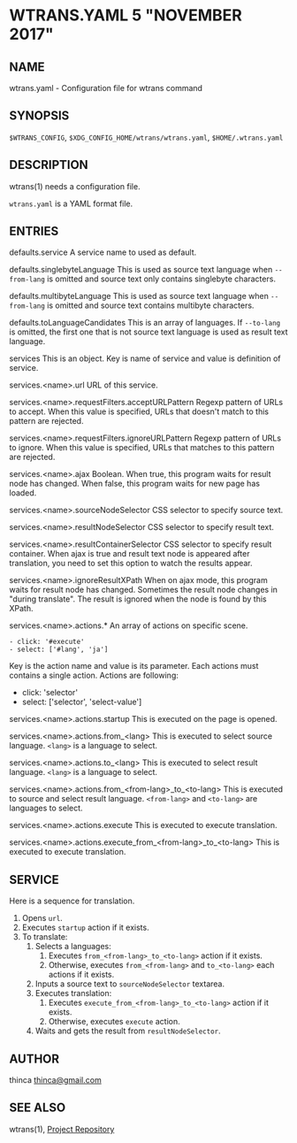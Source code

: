 WTRANS.YAML 5 "NOVEMBER 2017"
=======================================

NAME
----

wtrans.yaml - Configuration file for wtrans command

SYNOPSIS
--------

`$WTRANS_CONFIG`, `$XDG_CONFIG_HOME/wtrans/wtrans.yaml`, `$HOME/.wtrans.yaml`

DESCRIPTION
-----------

wtrans(1) needs a configuration file.

`wtrans.yaml` is a YAML format file.

ENTRIES
-------

defaults.service
  A service name to used as default.

defaults.singlebyteLanguage
  This is used as source text language when `--from-lang` is omitted and source text only contains singlebyte characters.

defaults.multibyteLanguage
  This is used as source text language when `--from-lang` is omitted and source text contains multibyte characters.

defaults.toLanguageCandidates
  This is an array of languages.
  If `--to-lang` is omitted, the first one that is not source text language is used as result text language.

services
  This is an object.
  Key is name of service and value is definition of service.

services.&lt;name&gt;.url
  URL of this service.

services.&lt;name&gt;.requestFilters.acceptURLPattern
  Regexp pattern of URLs to accept.
  When this value is specified, URLs that doesn't match to this pattern are rejected.

services.&lt;name&gt;.requestFilters.ignoreURLPattern
  Regexp pattern of URLs to ignore.
  When this value is specified, URLs that matches to this pattern are rejected.

services.&lt;name&gt;.ajax
  Boolean.
  When true, this program waits for result node has changed.
  When false, this program waits for new page has loaded.

services.&lt;name&gt;.sourceNodeSelector
  CSS selector to specify source text.

services.&lt;name&gt;.resultNodeSelector
  CSS selector to specify result text.

services.&lt;name&gt;.resultContainerSelector
  CSS selector to specify result container.
  When ajax is true and result text node is appeared after translation,
  you need to set this option to watch the results appear.

services.&lt;name&gt;.ignoreResultXPath
  When on ajax mode, this program waits for result node has changed.
  Sometimes the result node changes in "during translate".
  The result is ignored when the node is found by this XPath.

services.&lt;name&gt;.actions.\*
  An array of actions on specific scene.

  ```
  - click: '#execute'
  - select: ['#lang', 'ja']
  ```

  Key is the action name and value is its parameter.
  Each actions must contains a single action.
  Actions are following:

  - click: 'selector'
  - select: ['selector', 'select-value']

services.&lt;name&gt;.actions.startup
  This is executed on the page is opened.

services.&lt;name&gt;.actions.from\_&lt;lang&gt;
  This is executed to select source language.
  `<lang>` is a language to select.

services.&lt;name&gt;.actions.to\_&lt;lang&gt;
  This is executed to select result language.
  `<lang>` is a language to select.

services.&lt;name&gt;.actions.from\_&lt;from-lang&gt;\_to\_&lt;to-lang&gt;
  This is executed to source and select result language.
  `<from-lang>` and `<to-lang>` are languages to select.

services.&lt;name&gt;.actions.execute
  This is executed to execute translation.

services.&lt;name&gt;.actions.execute\_from\_&lt;from-lang&gt;\_to\_&lt;to-lang&gt;
  This is executed to execute translation.

SERVICE
-------

Here is a sequence for translation.

1. Opens `url`.
2. Executes `startup` action if it exists.
3. To translate:
    1. Selects a languages:
        1. Executes `from_<from-lang>_to_<to-lang>` action if it exists.
        2. Otherwise, executes `from_<from-lang>` and `to_<to-lang>` each actions if it exists.
    2. Inputs a source text to `sourceNodeSelector` textarea.
    3. Executes translation:
        1. Executes `execute_from_<from-lang>_to_<to-lang>` action if it exists.
        2. Otherwise, executes `execute` action.
    4. Waits and gets the result from `resultNodeSelector`.

AUTHOR
------

thinca <thinca@gmail.com>

SEE ALSO
--------

wtrans(1), [Project Repository](https://github.com/thinca/wtrans)
